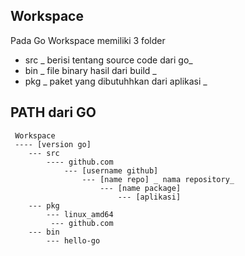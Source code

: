 ## Workspace
Pada Go Workspace memiliki 3 folder
- src _ berisi tentang source code dari go_
- bin _ file binary hasil dari build _
- pkg _ paket yang dibutuhhkan dari aplikasi _

## PATH dari GO

``` 
 Workspace
 ---- [version go]
    --- src
        ---- github.com
            --- [username github] 
                --- [name repo] _ nama repository_
                    --- [name package] 
                        --- [aplikasi]
    --- pkg
        --- linux_amd64
         --- github.com
    --- bin
        --- hello-go
```
